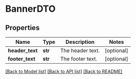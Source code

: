 # BannerDTO

## Properties
Name | Type | Description | Notes
------------ | ------------- | ------------- | -------------
**header_text** | **str** | The header text. | [optional] 
**footer_text** | **str** | The footer text. | [optional] 

[[Back to Model list]](../README.md#documentation-for-models) [[Back to API list]](../README.md#documentation-for-api-endpoints) [[Back to README]](../README.md)



